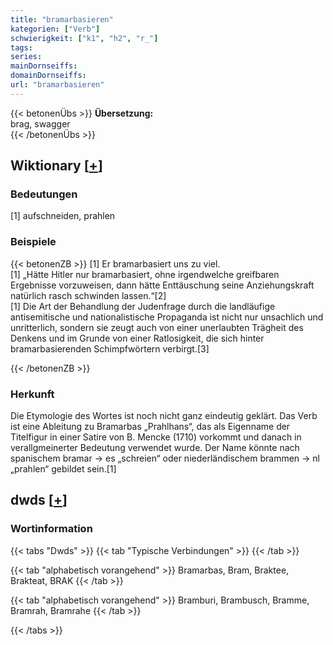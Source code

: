 ```yaml
---
title: "bramarbasieren"
kategorien: ["Verb"]
schwierigkeit: ["k1", "h2", "r_"]
tags:
series:
mainDornseiffs:
domainDornseiffs:
url: "bramarbasieren"
---
```


{{< betonenÜbs >}}
**Übersetzung:**  
brag, swagger  
{{< /betonenÜbs >}}

## Wiktionary [[+](https://de.wiktionary.org/wiki/bramarbasieren)]

### Bedeutungen
[1] aufschneiden, prahlen  

### Beispiele
{{< betonenZB >}}
[1] Er bramarbasiert uns zu viel.  
[1] „Hätte Hitler nur bramarbasiert, ohne irgendwelche greifbaren Ergebnisse vorzuweisen, dann hätte Enttäuschung seine Anziehungskraft natürlich rasch schwinden lassen.“[2]  
[1] Die Art der Behandlung der Judenfrage durch die landläufige antisemitische und nationalistische Propaganda ist nicht nur unsachlich und unritterlich, sondern sie zeugt auch von einer unerlaubten Trägheit des Denkens und im Grunde von einer Ratlosigkeit, die sich hinter bramarbasierenden Schimpfwörtern verbirgt.[3]  

{{< /betonenZB >}}
### Herkunft
Die Etymologie des Wortes ist noch nicht ganz eindeutig geklärt. Das Verb ist eine Ableitung zu Bramarbas „Prahlhans“, das als Eigenname der Titelfigur in einer Satire von B. Mencke (1710) vorkommt und danach in verallgmeinerter Bedeutung verwendet wurde. Der Name könnte nach spanischem bramar → es „schreien“ oder niederländischem brammen → nl „prahlen“ gebildet sein.[1]  



## dwds [[+](https://www.dwds.de/wb/bramarbasieren)]

### Wortinformation
{{< tabs "Dwds" >}}
{{< tab "Typische Verbindungen" >}}
{{< /tab >}}

{{< tab "alphabetisch vorangehend" >}}
Bramarbas, Bram, Braktee, Brakteat, BRAK
{{< /tab >}}

{{< tab "alphabetisch vorangehend" >}}
Bramburi, Brambusch, Bramme, Bramrah, Bramrahe
{{< /tab >}}

{{< /tabs >}}

